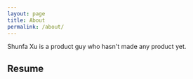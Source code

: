 ```yaml
---
layout: page
title: About
permalink: /about/
---
```


Shunfa Xu is a product guy who hasn't made any product yet.

## Resume


